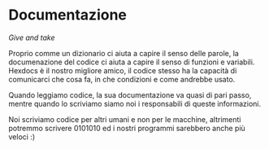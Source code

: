 # Documentazione

*Give and take*

Proprio comme un dizionario ci aiuta a capire il senso delle parole, la documenazione del codice 
ci aiuta a capire il senso di funzioni e variabili. Hexdocs è il nostro migliore amico, il codice stesso ha la
capacità di comunicarci che cosa fa, in che condizioni e come andrebbe usato.

Quando leggiamo codice, la sua documentazione va quasi di pari passo, mentre quando lo scriviamo siamo noi i responsabili
di queste informazioni. 

Noi scriviamo codice per altri umani e non per le macchine, altrimenti potremmo scrivere 0101010 ed
i nostri programmi sarebbero anche più veloci :) 



